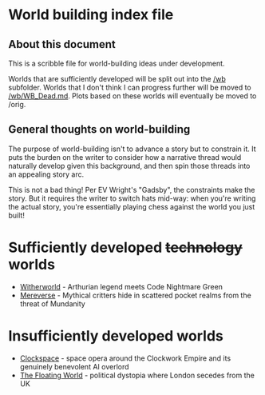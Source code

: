 # World building index file

## About this document

This is a scribble file for world-building ideas under development.

Worlds that are sufficiently developed will be split out into the [/wb](wb) subfolder.  Worlds that I don't think I can progress further will be moved to [/wb/WB_Dead.md](wb/WB_Dead).  Plots based on these worlds will eventually be moved to /orig.

## General thoughts on world-building

The purpose of world-building isn't to advance a story but to constrain it.  It puts the burden on the writer to consider how a narrative thread would naturally develop given this background, and then spin those threads into an appealing story arc.

This is not a bad thing!  Per EV Wright's "Gadsby", the constraints make the story.  But it requires the writer to switch hats mid-way: when you're writing the actual story, you're essentially playing chess against the world you just built!

# Sufficiently developed ~~technology~~ worlds

+ [Witherworld](/wb/Witherworld.md) - Arthurian legend meets Code Nightmare Green
+ [Mereverse](/wb/Mereverse.md) - Mythical critters hide in scattered pocket realms from the threat of Mundanity

# Insufficiently developed worlds

+ [Clockspace](/wb/Clockspace.md) - space opera around the Clockwork Empire and its genuinely benevolent AI overlord
+ [The Floating World](/wb/FloatingWorld.md) - political dystopia where London secedes from the UK


